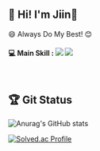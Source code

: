 <h2> 👋 Hi! I'm Jiin🐯 </h2>

😄 Always Do My Best! 😊
<br>

<h4> 💻 Main Skill : <a href="https://www.python.org/" rel="nofollow"><img src="https://camo.githubusercontent.com/b2430369f0f7a980641add7801269704b5b754caacac723891e5155e28ab2581/68747470733a2f2f696d672e736869656c64732e696f2f62616467652f507974686f6e2d3337373641423f7374796c653d666c61742d737175617265266c6f676f3d507974686f6e266c6f676f436f6c6f723d7768697465" data-canonical-src="https://img.shields.io/badge/Python-3776AB?style=flat-square&amp;logo=Python&amp;logoColor=white" style="max-width: 100%;"></a>
<img src='https://img.shields.io/badge/mysql-%2300f.svg?style=for-the-badge&logo=mysql&logoColor=white'></h4>

<br>

<h2> 🏆 Git Status </h2>

![Anurag's GitHub stats](https://github-readme-stats.vercel.app/api?username=ziinyi&show_icons=true&theme=dracula)

[![Solved.ac Profile](http://mazassumnida.wtf/api/v2/generate_badge?boj=lovejn98)](https://solved.ac/lovejn98/)

